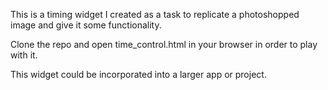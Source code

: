 This is a timing widget I created as a task to replicate a photoshopped image and give it some functionality. 

Clone the repo and open time_control.html in your browser in order to play with it. 

This widget could be incorporated into a larger app or project.